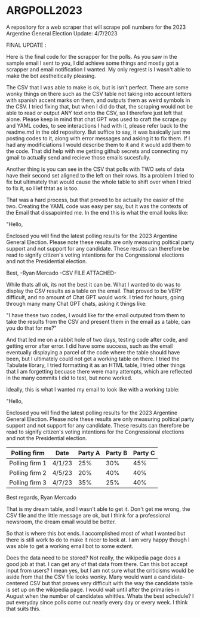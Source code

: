 # ARGPOLL2023
A repository for a web scraper that will scrape poll numbers for the 2023 Argentine General Election
Update: 4/7/2023

FINAL UPDATE :

Here is the final code for the scrapper for the polls. As you saw in the sample email I sent to you, I did achieve some things and mostly got a scrapper and email notification I wanted. My only regrest is I wasn't able to make the bot aestheitically pleasing. 

The CSV that I was able to make is ok, but is isn't perfect. There are some wonky things on there such as the CSV table not taking into account letters with spanish accent marks on them, and outputs them as weird symbols in the CSV. I tried fixing that, but when I did do that, the scraping would not be able to read or output ANY text onto the CSV, so I therefore just left that alone. Please keep in mind that chat GPT was used to craft the scrape.py and YAML codes, to see interactions I had with it, please refer back to the readme.md in the old repository. But suffice to say, it was basically just me posting codes to it, along with error messages and asking it to fix them. If I had any modificiations I would describe them to it and it would add them to the code. That did help with me getting github secrets and connecting my gmail to actually send and recieve those emails sucesfully.  

Another thing is you can see in the CSV that polls with TWO sets of data have their second set aligned to the left on their rows. Its a problem I tried to fix but ultimately that would cause the whole table to shift over when I tried to fix it, so I lef thtat as is too. 

That was a hard process, but that proved to be actually the easier of the two. Creating the YAML code was easy per say, but it was the contexts of the Email that dissapointed me. In the end this is what the email looks like:

"Hello, 

Enclosed you will find the latest polling results for the 2023 Argentine General Election. Please note these results are only measuring poltical party support and not support for any candidate. These results can therefore be read to signify citizen's voting intentions for the Congressional elections and not the Presidential election.

 Best, 
 -Ryan Mercado
-CSV FILE ATTACHED-

While thats all ok, its not the best it can be. What I wanted to do was to display the CSV results as a table on the email. That proved to be VERY difficult, and no amount of Chat GPT would work. I tried for hours, going through many many Chat GPT chats, asking it things like:

"I have these two codes, I would like for the email outputed from them to take the results from the CSV and present them in the email as a table, can you do that for me?"

And that led me on a rabbit hole of two days, testing code after code, and getting error after error. I did have some success, such as the email eventually displaying a parcel of the code where the table should have been, but I ultimately could not get a working table on there. I tried the Tabulate library, I tried formatting it as an HTML table, I tried other things that I am forgetting becuase there were many attempts, which are reflected in the many commits I did to test, but none worked.

Ideally, this is what I wanted my email to look like with a working table:

"Hello, 

Enclosed you will find the latest polling results for the 2023 Argentine General Election. Please note these results are only measuring poltical party support and not support for any candidate. These results can therefore be read to signify citizen's voting intentions for the Congressional elections and not the Presidential election.


|     Polling firm     |  Date  |   Party A  |   Party B  |   Party C  |
|----------------------|--------|------------|------------|------------|
|   Polling firm 1     | 4/1/23 |     25%    |     30%    |     45%    |
|   Polling firm 2     | 4/5/23 |     20%    |     40%    |     40%    |
|   Polling firm 3     | 4/7/23 |     35%    |     25%    |     40%    |

Best regards,
Ryan Mercado

That is my dream table, and I wasn't able to get it. Don't get me wrong, the CSV file and the little message are ok, but I think for a professional newsroom, the dream email would be better.

So that is where this bot ends. I accomplished most of what I wanted but there is still work to do to make it nicer to look at. I am very happy though I was able to get a working email bot to some extent. 

Does the data need to be stored? Not really, the wikipedia page does a good job at that. I can get any of that data from there.
Can this bot accept input from users? I mean yes, but I am not sure what the criticisms would be aside from that the CSV file looks wonky. Many would want a candidate-centered CSV but that proves very difficult with the way the candidate table is set up on the wikipedia page. I would wait until after the primaries in August when the number of candidates whittles. Whats the best schedule? I put everyday since polls come out nearly every day or every week. I think that suits this. 


<End of update>